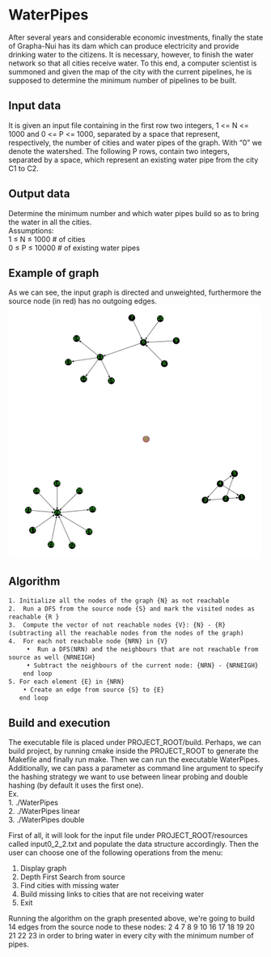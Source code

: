 # WaterPipes
After several years and considerable economic investments, finally the state of Grapha-Nui has its dam which can produce electricity and provide drinking water to the citizens.
It is necessary, however, to finish the water network so that all cities receive water.
To this end, a computer scientist is summoned and given the map of the city with the current pipelines, he is supposed to determine the minimum number of pipelines to be built.

## Input data
It is given an input file containing in the first row two integers, 1 <= N <= 1000 and 
0 <= P <= 1000, separated by a space that represent, respectively, the number of cities and water pipes of the graph. With “0” we denote the watershed.
The following P rows, contain two integers, separated by a space, which represent an existing water pipe from the city C1 to C2.

## Output data
Determine the minimum number and which water pipes build so as to bring the water in all the cities.  
Assumptions:   
1 ≤ N ≤ 1000   # of cities   
0 ≤ P ≤ 10000 	 # of existing water pipes  


## Example of graph  
As we can see, the input graph is directed and unweighted, furthermore the source node (in red) has no outgoing edges.  
<img src="https://github.com/Salvatore-tech/WaterPipes/blob/master/resources/graphAssigned.png" width="500" height="500">  

## Algorithm
    1. Initialize all the nodes of the graph {N} as not reachable
    2.  Run a DFS from the source node {S} and mark the visited nodes as reachable {R }
    3.  Compute the vector of not reachable nodes {V}: {N} - {R} (subtracting all the reachable nodes from the nodes of the graph)
    4.  For each not reachable node {NRN} in {V}
         •  Run a DFS(NRN) and the neighbours that are not reachable from source as well {NRNEIGH}
         • Subtract the neighbours of the current node: {NRN} - {NRNEIGH}
   	    end loop
    5. For each element {E} in {NRN}
        • Create an edge from source {S} to {E} 
  	   end loop   
 ## Build and execution  
The executable file is placed under PROJECT_ROOT/build.
Perhaps, we can build project, by running cmake inside the PROJECT_ROOT to generate the Makefile and finally run make. 
Then we can run the executable WaterPipes. Additionally, we can pass a parameter as command line argument to specify the hashing strategy we want to use between linear probing and double hashing (by default it uses the first one).  
Ex.  
    1. ./WaterPipes  
    2. ./WaterPipes linear  
    3. ./WaterPipes double  

First of all, it will look for the input file under PROJECT_ROOT/resources called input0_2_2.txt and populate the data structure accordingly.
Then the user can choose one of the following operations from the menu: 
1) Display graph 
2) Depth First Search from source 
3) Find cities with missing water 
4) Build missing links to cities that are not receiving water 
0) Exit 
       
       
       
Running the algorithm on the graph presented above, we're going to build 14 edges from the source node to these nodes:  2 4 7 8 9 10 16 17 18 19 20 21 22 23 in order to bring water in every city with the minimum number of pipes.
